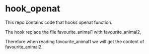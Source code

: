 # hook_openat
This repo contains code that hooks openat function.

The hook replace the file favourite_animal1 with favourite_animal2,

Therefore when reading favourite_animal1 we will get the content of favourite_animal2.

